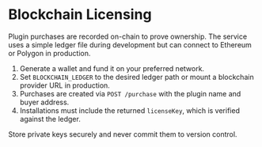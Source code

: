 # Blockchain Licensing

Plugin purchases are recorded on-chain to prove ownership. The service uses a simple ledger file during development but can connect to Ethereum or Polygon in production.

1. Generate a wallet and fund it on your preferred network.
2. Set `BLOCKCHAIN_LEDGER` to the desired ledger path or mount a blockchain provider URL in production.
3. Purchases are created via `POST /purchase` with the plugin name and buyer address.
4. Installations must include the returned `licenseKey`, which is verified against the ledger.

Store private keys securely and never commit them to version control.
